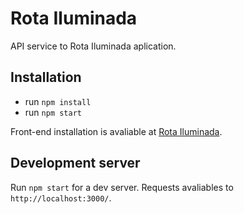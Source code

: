 # Rota Iluminada

API service to Rota Iluminada aplication. 

## Installation
 - run `npm install`
 - run `npm start`

Front-end installation is avaliable at [Rota Iluminada](https://github.com/teofiloribeiro/rota-iluminada/tree/main/light-route).

## Development server

Run `npm start` for a dev server. Requests avaliables to `http://localhost:3000/`.
